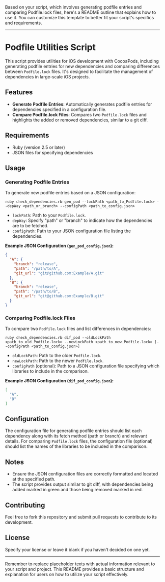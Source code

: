 Based on your script, which involves generating podfile entries and comparing Podfile.lock files, here's a README outline that explains how to use it. You can customize this template to better fit your script's specifics and requirements.

---

# Podfile Utilities Script

This script provides utilities for iOS development with CocoaPods, including generating podfile entries for new dependencies and comparing differences between `Podfile.lock` files. It's designed to facilitate the management of dependencies in large-scale iOS projects.

## Features

- **Generate Podfile Entries**: Automatically generates podfile entries for dependencies specified in a configuration file.
- **Compare Podfile.lock Files**: Compares two `Podfile.lock` files and highlights the added or removed dependencies, similar to a git diff.

## Requirements

- Ruby (version 2.5 or later)
- JSON files for specifying dependencies

## Usage

### Generating Podfile Entries

To generate new podfile entries based on a JSON configuration:

```shell
ruby check_dependencies.rb gen_pod --lockPath <path_to_Podfile.lock> --depWay <path_or_branch> --configPath <path_to_config.json>
```

- `lockPath`: Path to your `Podfile.lock`.
- `depWay`: Specify "path" or "branch" to indicate how the dependencies are to be fetched.
- `configPath`: Path to your JSON configuration file listing the dependencies.

**Example JSON Configuration (`gen_pod_config.json`):**

```json
{
  "A": {
    "branch": "release",
    "path": "/path/to/A",
    "git_url": "git@github.com:Example/A.git"
  },
  "B": {
    "branch": "release",
    "path": "/path/to/B",
    "git_url": "git@github.com:Example/B.git"
  }
}
```

### Comparing Podfile.lock Files

To compare two `Podfile.lock` files and list differences in dependencies:

```shell
ruby check_dependencies.rb dif_pod --oldLockPath <path_to_old_Podfile.lock> --newLockPath <path_to_new_Podfile.lock> [--configPath <path_to_config.json>]
```

- `oldLockPath`: Path to the older `Podfile.lock`.
- `newLockPath`: Path to the newer `Podfile.lock`.
- `configPath` (optional): Path to a JSON configuration file specifying which libraries to include in the comparison.

**Example JSON Configuration (`dif_pod_config.json`):**

```json
[
  "A",
  "B"
]
```

## Configuration

The configuration file for generating podfile entries should list each dependency along with its fetch method (path or branch) and relevant details. For comparing `Podfile.lock` files, the configuration file (optional) should list the names of the libraries to be included in the comparison.

## Notes

- Ensure the JSON configuration files are correctly formatted and located at the specified path.
- The script provides output similar to git diff, with dependencies being added marked in green and those being removed marked in red.

## Contributing

Feel free to fork this repository and submit pull requests to contribute to its development.

## License

Specify your license or leave it blank if you haven't decided on one yet.

---

Remember to replace placeholder texts with actual information relevant to your script and project. This README provides a basic structure and explanation for users on how to utilize your script effectively.
